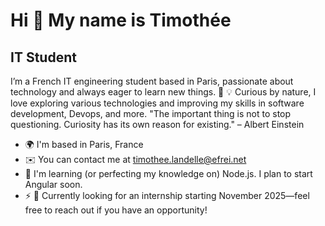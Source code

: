 Hi 👋 My name is Timothée
=========================

IT Student
----------

I’m a French IT engineering student based in Paris, passionate about technology and always eager to learn new things. 🚀 
💡 Curious by nature, I love exploring various technologies and improving my skills in software development, Devops, and more. 
"The important thing is not to stop questioning. Curiosity has its own reason for existing." – Albert Einstein

* 🌍  I'm based in Paris, France
* ✉️  You can contact me at [timothee.landelle@efrei.net](mailto:timothee.landelle@efrei.net)
* 🧠  I'm learning (or perfecting my knowledge on) Node.js. I plan to start Angular soon.
* ⚡  🎯 Currently looking for an internship starting November 2025—feel free to reach out if you have an opportunity!
